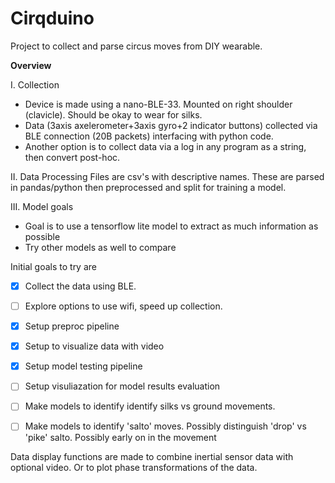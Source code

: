 # Cirqduino

Project to collect and parse circus moves from DIY wearable.

**Overview**

I. Collection
* Device is made using a nano-BLE-33. Mounted on right shoulder (clavicle). Should be okay to wear for silks.
* Data (3axis axelerometer+3axis gyro+2 indicator buttons) collected via BLE connection (20B packets) interfacing with python code.
* Another option is to collect data via a log in any program as a string, then convert post-hoc.

II. Data Processing
Files are csv's with descriptive names. These are parsed in pandas/python then preprocessed and split for training a model.

III. Model goals
* Goal is to use a tensorflow lite model to extract as much information as possible
* Try other models as well to compare

Initial goals to try are
- [x] Collect the data using BLE.
- [ ] Explore options to use wifi, speed up collection.
- [x] Setup preproc pipeline
- [x] Setup to visualize data with video
- [x] Setup model testing pipeline
- [ ] Setup visuliazation for model results evaluation
- [ ] Make models to identify identify silks vs ground movements.
- [ ] Make models to identify 'salto' moves. Possibly distinguish 'drop' vs 'pike' salto. Possibly early on in the movement


Data display functions are made to combine inertial sensor data with optional video. Or to plot phase transformations of the data.
